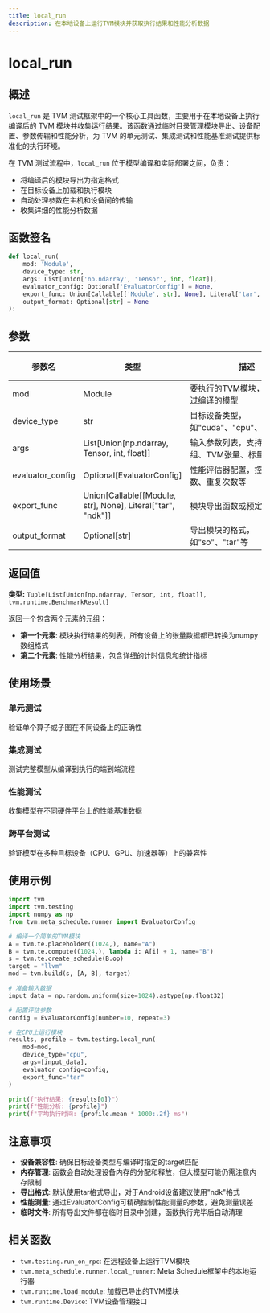```yaml
---
title: local_run
description: 在本地设备上运行TVM模块并获取执行结果和性能分析数据
---
```


# local_run

## 概述

`local_run` 是 TVM 测试框架中的一个核心工具函数，主要用于在本地设备上执行编译后的 TVM 模块并收集运行结果。该函数通过临时目录管理模块导出、设备配置、参数传输和性能分析，为 TVM 的单元测试、集成测试和性能基准测试提供标准化的执行环境。

在 TVM 测试流程中，`local_run` 位于模型编译和实际部署之间，负责：
- 将编译后的模块导出为指定格式
- 在目标设备上加载和执行模块
- 自动处理参数在主机和设备间的传输
- 收集详细的性能分析数据

## 函数签名

```python
def local_run(
    mod: 'Module',
    device_type: str,
    args: List[Union['np.ndarray', 'Tensor', int, float]], 
    evaluator_config: Optional['EvaluatorConfig'] = None,
    export_func: Union[Callable[['Module', str], None], Literal['tar', 'ndk']] = 'tar',
    output_format: Optional[str] = None
):
```

## 参数

| 参数名 | 类型 | 描述 | 默认值 |
|--------|------|------|--------|
| mod | Module | 要执行的TVM模块，通常是经过编译的模型 | 无 |
| device_type | str | 目标设备类型，如"cuda"、"cpu"、"opencl"等 | 无 |
| args | List[Union[np.ndarray, Tensor, int, float]] | 输入参数列表，支持numpy数组、TVM张量、标量值 | 无 |
| evaluator_config | Optional[EvaluatorConfig] | 性能评估器配置，控制测量次数、重复次数等 | None |
| export_func | Union[Callable[[Module, str], None], Literal["tar", "ndk"]] | 模块导出函数或预定义导出方式 | "tar" |
| output_format | Optional[str] | 导出模块的格式，如"so"、"tar"等 | None |

## 返回值

**类型:** `Tuple[List[Union[np.ndarray, Tensor, int, float]], tvm.runtime.BenchmarkResult]`

返回一个包含两个元素的元组：
- **第一个元素**: 模块执行结果的列表，所有设备上的张量数据都已转换为numpy数组格式
- **第二个元素**: 性能分析结果，包含详细的计时信息和统计指标

## 使用场景

### 单元测试
验证单个算子或子图在不同设备上的正确性

### 集成测试
测试完整模型从编译到执行的端到端流程

### 性能测试
收集模型在不同硬件平台上的性能基准数据

### 跨平台测试
验证模型在多种目标设备（CPU、GPU、加速器等）上的兼容性

## 使用示例

```python
import tvm
import tvm.testing
import numpy as np
from tvm.meta_schedule.runner import EvaluatorConfig

# 编译一个简单的TVM模块
A = tvm.te.placeholder((1024,), name="A")
B = tvm.te.compute((1024,), lambda i: A[i] + 1, name="B")
s = tvm.te.create_schedule(B.op)
target = "llvm"
mod = tvm.build(s, [A, B], target)

# 准备输入数据
input_data = np.random.uniform(size=1024).astype(np.float32)

# 配置评估参数
config = EvaluatorConfig(number=10, repeat=3)

# 在CPU上运行模块
results, profile = tvm.testing.local_run(
    mod=mod,
    device_type="cpu",
    args=[input_data],
    evaluator_config=config,
    export_func="tar"
)

print(f"执行结果: {results[0]}")
print(f"性能分析: {profile}")
print(f"平均执行时间: {profile.mean * 1000:.2f} ms")
```

## 注意事项

- **设备兼容性**: 确保目标设备类型与编译时指定的target匹配
- **内存管理**: 函数会自动处理设备内存的分配和释放，但大模型可能仍需注意内存限制
- **导出格式**: 默认使用tar格式导出，对于Android设备建议使用"ndk"格式
- **性能测量**: 通过EvaluatorConfig可精确控制性能测量的参数，避免测量误差
- **临时文件**: 所有导出文件都在临时目录中创建，函数执行完毕后自动清理

## 相关函数

- `tvm.testing.run_on_rpc`: 在远程设备上运行TVM模块
- `tvm.meta_schedule.runner.local_runner`: Meta Schedule框架中的本地运行器
- `tvm.runtime.load_module`: 加载已导出的TVM模块
- `tvm.runtime.Device`: TVM设备管理接口